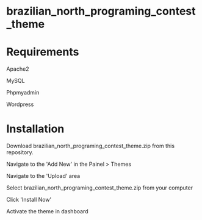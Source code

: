 # brazilian_north_programing_contest_theme

# Requirements

Apache2

MySQL

Phpmyadmin

Wordpress

# Installation

Download brazilian_north_programing_contest_theme.zip from this repository.

Navigate to the 'Add New' in the Painel > Themes

Navigate to the 'Upload' area

Select brazilian_north_programing_contest_theme.zip from your computer

Click 'Install Now'

Activate the theme in dashboard
